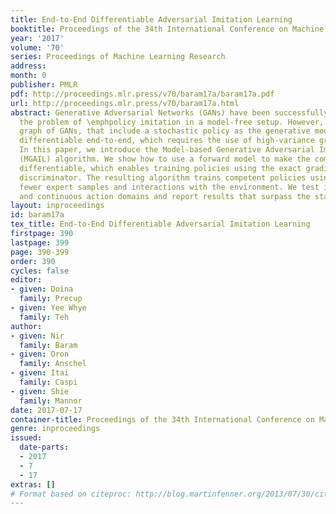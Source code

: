 ```yaml
---
title: End-to-End Differentiable Adversarial Imitation Learning
booktitle: Proceedings of the 34th International Conference on Machine Learning
year: '2017'
volume: '70'
series: Proceedings of Machine Learning Research
address: 
month: 0
publisher: PMLR
pdf: http://proceedings.mlr.press/v70/baram17a/baram17a.pdf
url: http://proceedings.mlr.press/v70/baram17a.html
abstract: Generative Adversarial Networks (GANs) have been successfully applied to
  the problem of \emphpolicy imitation in a model-free setup. However, the computation
  graph of GANs, that include a stochastic policy as the generative model, is no longer
  differentiable end-to-end, which requires the use of high-variance gradient estimation.
  In this paper, we introduce the Model-based Generative Adversarial Imitation Learning
  (MGAIL) algorithm. We show how to use a forward model to make the computation fully
  differentiable, which enables training policies using the exact gradient of the
  discriminator. The resulting algorithm trains competent policies using relatively
  fewer expert samples and interactions with the environment. We test it on both discrete
  and continuous action domains and report results that surpass the state-of-the-art.
layout: inproceedings
id: baram17a
tex_title: End-to-End Differentiable Adversarial Imitation Learning
firstpage: 390
lastpage: 399
page: 390-399
order: 390
cycles: false
editor:
- given: Doina
  family: Precup
- given: Yee Whye
  family: Teh
author:
- given: Nir
  family: Baram
- given: Oron
  family: Anschel
- given: Itai
  family: Caspi
- given: Shie
  family: Mannor
date: 2017-07-17
container-title: Proceedings of the 34th International Conference on Machine Learning
genre: inproceedings
issued:
  date-parts:
  - 2017
  - 7
  - 17
extras: []
# Format based on citeproc: http://blog.martinfenner.org/2013/07/30/citeproc-yaml-for-bibliographies/
---
```

